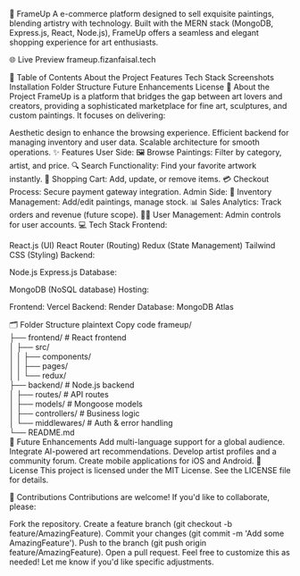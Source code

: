

🎨 FrameUp
A  e-commerce platform designed to sell exquisite paintings, blending artistry with technology. Built with the MERN stack (MongoDB, Express.js, React, Node.js), FrameUp offers a seamless and elegant shopping experience for art enthusiasts.

🌐 Live Preview
frameup.fizanfaisal.tech

📖 Table of Contents
About the Project
Features
Tech Stack
Screenshots
Installation
Folder Structure
Future Enhancements
License
📌 About the Project
FrameUp is a platform that bridges the gap between art lovers and creators, providing a sophisticated marketplace for fine art, sculptures, and custom paintings. It focuses on delivering:

Aesthetic design to enhance the browsing experience.
Efficient backend for managing inventory and user data.
Scalable architecture for smooth operations.
✨ Features
User Side:
🖼️ Browse Paintings: Filter by category, artist, and price.
🔍 Search Functionality: Find your favorite artwork instantly.
🛒 Shopping Cart: Add, update, or remove items.
💳 Checkout Process: Secure payment gateway integration.
Admin Side:
📂 Inventory Management: Add/edit paintings, manage stock.
📊 Sales Analytics: Track orders and revenue (future scope).
🧑‍💻 User Management: Admin controls for user accounts.
💻 Tech Stack
Frontend:

React.js (UI)
React Router (Routing)
Redux (State Management)
Tailwind CSS (Styling)
Backend:

Node.js
Express.js
Database:

MongoDB (NoSQL database)
Hosting:

Frontend: Vercel
Backend: Render
Database: MongoDB Atlas


🗂 Folder Structure
plaintext
Copy code
frameup/  
├── frontend/       # React frontend  
│   ├── src/  
│   │   ├── components/  
│   │   ├── pages/  
│   │   └── redux/  
├── backend/        # Node.js backend  
│   ├── routes/     # API routes  
│   ├── models/     # Mongoose models  
│   ├── controllers/ # Business logic  
│   └── middlewares/ # Auth & error handling  
└── README.md  
🚀 Future Enhancements
Add multi-language support for a global audience.
Integrate AI-powered art recommendations.
Develop artist profiles and a community forum.
Create mobile applications for iOS and Android.
📜 License
This project is licensed under the MIT License. See the LICENSE file for details.

🤝 Contributions
Contributions are welcome! If you'd like to collaborate, please:

Fork the repository.
Create a feature branch (git checkout -b feature/AmazingFeature).
Commit your changes (git commit -m 'Add some AmazingFeature').
Push to the branch (git push origin feature/AmazingFeature).
Open a pull request.
Feel free to customize this as needed! Let me know if you'd like specific adjustments.






